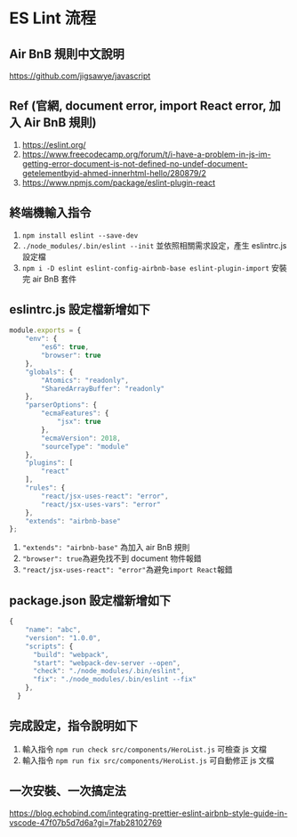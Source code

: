 # ES Lint 流程

## Air BnB 規則中文說明
https://github.com/jigsawye/javascript
## Ref (官網, document error, import React error, 加入 Air BnB 規則)
1. https://eslint.org/
2. https://www.freecodecamp.org/forum/t/i-have-a-problem-in-js-im-getting-error-document-is-not-defined-no-undef-document-getelementbyid-ahmed-innerhtml-hello/280879/2
3. https://www.npmjs.com/package/eslint-plugin-react

## 終端機輸入指令

1. ```npm install eslint --save-dev```
2. ```./node_modules/.bin/eslint --init``` 並依照相關需求設定，產生 eslintrc.js 設定檔
3. ```npm i -D eslint eslint-config-airbnb-base eslint-plugin-import``` 安裝完 air BnB 套件

##  eslintrc.js 設定檔新增如下
```js
module.exports = {
    "env": {
        "es6": true,
        "browser": true
    },
    "globals": {
        "Atomics": "readonly",
        "SharedArrayBuffer": "readonly"
    },
    "parserOptions": {
        "ecmaFeatures": {
            "jsx": true
        },
        "ecmaVersion": 2018,
        "sourceType": "module"
    },
    "plugins": [
        "react"
    ],
    "rules": {
        "react/jsx-uses-react": "error",
        "react/jsx-uses-vars": "error"
    },
    "extends": "airbnb-base"
};
```

1. ```"extends": "airbnb-base"``` 為加入 air BnB 規則
2. ```"browser": true```為避免找不到 document 物件報錯
3. ```"react/jsx-uses-react": "error"```為避免```import React```報錯

##  package.json 設定檔新增如下
```js
{
    "name": "abc",
    "version": "1.0.0",
    "scripts": {
      "build": "webpack",
      "start": "webpack-dev-server --open",
      "check": "./node_modules/.bin/eslint",
      "fix": "./node_modules/.bin/eslint --fix"
    },
  }
```
  
## 完成設定，指令說明如下
  
1. 輸入指令 ```npm run check src/components/HeroList.js``` 可檢查 js 文檔
2. 輸入指令 ```npm run fix src/components/HeroList.js``` 可自動修正 js 文檔

## 一次安裝、一次搞定法
https://blog.echobind.com/integrating-prettier-eslint-airbnb-style-guide-in-vscode-47f07b5d7d6a?gi=7fab28102769
